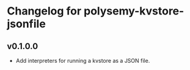# Changelog for polysemy-kvstore-jsonfile

## v0.1.0.0

* Add interpreters for running a kvstore as a JSON file.
